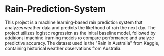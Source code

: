 # Rain-Prediction-System
This project is a machine learning-based rain prediction system that analyzes weather data and predicts the likelihood of rain the next day. The project utilizes logistic regression as the initial baseline model, followed by additional machine learning models to compare performance and analyze predictive accuracy. The dataset used is the "Rain in Australia" from Kaggle, containing historical weather observations from Australia.
